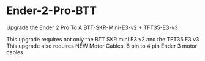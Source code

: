 # Ender-2-Pro-BTT
Upgrade the Ender 2 Pro To A BTT-SKR-Mini-E3-v2 + TFT35-E3-v3

This upgrade requires not only the BTT SKR mini E3 v2 and the TFT35 E3 v3
This upgrade also requires NEW Motor Cables. 6 pin to 4 pin Ender 3 motor cables.
